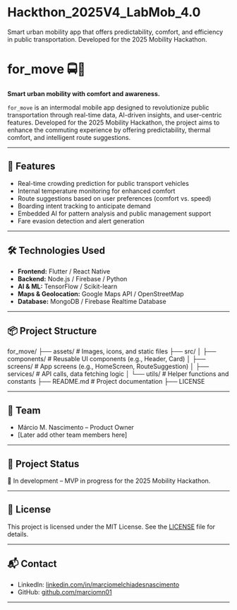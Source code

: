 # Hackthon_2025V4_LabMob_4.0
Smart urban mobility app that offers predictability, comfort, and efficiency in public transportation. Developed for the 2025 Mobility Hackathon.

# for_move 🚍📱

**Smart urban mobility with comfort and awareness.**

`for_move` is an intermodal mobile app designed to revolutionize public transportation through real-time data, AI-driven insights, and user-centric features. Developed for the 2025 Mobility Hackathon, the project aims to enhance the commuting experience by offering predictability, thermal comfort, and intelligent route suggestions.

---

## 🚀 Features

- Real-time crowding prediction for public transport vehicles  
- Internal temperature monitoring for enhanced comfort  
- Route suggestions based on user preferences (comfort vs. speed)  
- Boarding intent tracking to anticipate demand  
- Embedded AI for pattern analysis and public management support  
- Fare evasion detection and alert generation  

---

## 🛠️ Technologies Used

- **Frontend:** Flutter / React Native  
- **Backend:** Node.js / Firebase / Python  
- **AI & ML:** TensorFlow / Scikit-learn  
- **Maps & Geolocation:** Google Maps API / OpenStreetMap  
- **Database:** MongoDB / Firebase Realtime Database  

---

## 📦 Project Structure

for_move/
├── assets/                  # Images, icons, and static files
├── src/
│   ├── components/          # Reusable UI components (e.g., Header, Card)
│   ├── screens/             # App screens (e.g., HomeScreen, RouteSuggestion)
│   ├── services/            # API calls, data fetching logic
│   └── utils/               # Helper functions and constants
├── README.md                # Project documentation
├── LICENSE                 

---

## 👥 Team

- Márcio M. Nascimento – Product Owner  
- [Later add other team members here]

---

## 📌 Project Status

🚧 In development – MVP in progress for the 2025 Mobility Hackathon.

---

## 📄 License

This project is licensed under the MIT License. See the [LICENSE](LICENSE) file for details.

---

## 📬 Contact

- LinkedIn: [linkedin.com/in/marciomelchiadesnascimento](https://linkedin.com/in/marciomelchiadesnascimento)  
- GitHub: [github.com/marciomn01](https://github.com/marciomn01)

---
